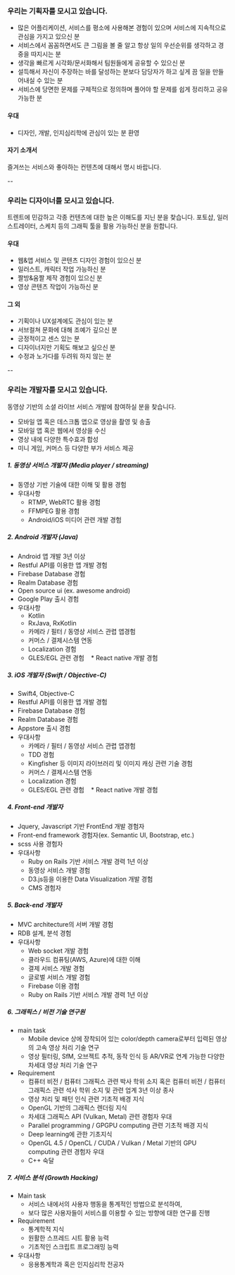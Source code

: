 ### 우리는 기획자를 모시고 있습니다.
- 많은 어플리케이션, 서비스를 평소에 사용해본 경험이 있으며 서비스에 지속적으로 관심을 가지고 있으신 분
- 서비스에서 꼼꼼하면서도 큰 그림을 볼 줄 알고 항상 일의 우선순위를 생각하고 경중을 따지시는 분
- 생각을 빠르게 시각화/문서화해서 팀원들에게 공유할 수 있으신 분
- 설득해서 자신이 주장하는 바를 달성하는 분보다 담당자가 하고 싶게 끔 일을 만들어내실 수 있는 분
- 서비스에 당면한 문제를 구체적으로 정의하며 풀어야 할 문제를 쉽게 정리하고 공유 가능한 분

#### 우대
- 디자인, 개발, 인지심리학에 관심이 있는 분 환영

#### 자기 소개서
즐겨쓰는 서비스와 좋아하는 컨텐츠에 대해서 명시 바랍니다.

--

### 우리는 디자이너를 모시고 있습니다.

트렌트에 민감하고 각종 컨텐츠에 대한 높은 이해도를 지닌 분을 찾습니다.
포토샵, 일러스트레이터, 스케치 등의 그래픽 툴을 활용 가능하신 분을 원합니다.

#### 우대

- 웹&앱 서비스 및 콘텐츠 디자인 경험이 있으신 분
- 일러스트, 캐릭터 작업 가능하신 분
- 짤방&움짤 제작 경험이 있으신 분
- 영상 콘텐츠 작업이 가능하신 분

#### 그 외

- 기획이나 UX설계에도 관심이 있는 분
- 서브컬쳐 문화에 대해 조예가 깊으신 분
- 긍정적이고 센스 있는 분
- 디자이너지만 기획도 해보고 싶으신 분
- 수정과 노가다를 두려워 하지 않는 분

--

### 우리는 개발자를 모시고 있습니다.
동영상 기반의 소셜 라이브 서비스 개발에 참여하실 분을 찾습니다.
* 모바일 앱 혹은 데스크톱 앱으로 영상을 촬영 및 송출
* 모바일 앱 혹은 웹에서 영상을 수신
* 영상 내에 다양한 특수효과 합성
* 미니 게임, 커머스 등 다양한 부가 서비스 제공

##### 1. 동영상 서비스 개발자 (Media player / streaming)
* 동영상 기반 기술에 대한 이해 및 활용 경험
* 우대사항
    * RTMP, WebRTC 활용 경험
    * FFMPEG 활용 경험
    * Android/iOS 미디어 관련 개발 경험

##### 2. Android 개발자 (Java)
* Android 앱 개발 3년 이상
* Restful API를 이용한 앱 개발 경험
* Firebase Database 경험
* Realm Database 경험
* Open source ui (ex. awesome android)
* Google Play 출시 경험
* 우대사항
    * Kotlin
    * RxJava, RxKotlin 
    * 카메라 / 필터 / 동영상 서비스 관렵 앱경험
    * 커머스 / 결제시스템 연동
    * Localization 경험
    * GLES/EGL 관련 경험
    * React native 개발 경험

##### 3. iOS 개발자 (Swift / Objective-C)
* Swift4, Objective-C
* Restful API를 이용한 앱 개발 경험
* Firebase Database 경험
* Realm Database 경험
* Appstore 출시 경험
* 우대사항
    * 카메라 / 필터 / 동영상 서비스 관렵 앱경험
    * TDD 경험
    * Kingfisher 등 이미지 라이브러리 및 이미지 캐싱 관련 기술 경험
    * 커머스 / 결제시스템 연동
    * Localization 경험
    * GLES/EGL 관련 경험
    * React native 개발 경험

##### 4. Front-end 개발자
* Jquery, Javascript 기반 FrontEnd 개발 경험자
* Front-end framework 경험자(ex. Semantic UI, Bootstrap, etc.)
* scss 사용 경험자
* 우대사항
    * Ruby on Rails 기반 서비스 개발 경력 1년 이상
    * 동영상 서비스 개발 경험
    * D3.js등을 이용한 Data Visualization 개발 경험
    * CMS 경험자

##### 5. Back-end 개발자
* MVC architecture의 서버 개발 경험
* RDB 설계, 분석 경험
* 우대사항
    * Web socket 개발 경험
    * 클라우드 컴퓨팅(AWS, Azure)에 대한 이해
    * 결제 서비스 개발 경험
    * 글로벌 서비스 개발 경험
    * Firebase 이용 경험
    * Ruby on Rails 기반 서비스 개발 경력 1년 이상

##### 6. 그래픽스 / 비전 기술 연구원
* main task
    * Mobile device 상에 장착되어 있는 color/depth camera로부터 입력된 영상의 고속 영상 처리 기술 연구
    * 영상 필터링, SfM, 오브젝트 추적, 동작 인식 등 AR/VR로 연계 가능한 다양한 차세대 영상 처리 기술 연구
* Requirement
    * 컴퓨터 비전 / 컴퓨터 그래픽스 관련 박사 학위 소지 혹은 컴퓨터 비전 / 컴퓨터 그래픽스 관련 석사 학위 소지 및 관련 업계 3년 이상 종사
    * 영상 처리 및 패턴 인식 관련 기초적 배경 지식
    * OpenGL 기반의 그래픽스 렌더링 지식
    * 차세대 그래픽스 API (Vulkan, Metal) 관련 경험자 우대
    * Parallel programming / GPGPU computing 관련 기초적 배경 지식
    * Deep learning에 관한 기초지식
    * OpenGL 4.5 / OpenCL / CUDA / Vulkan / Metal 기반의 GPU computing 관련 경험자 우대
    * C++ 숙달

##### 7. 서비스 분석 (Growth Hacking)
* Main task
    * 서비스 내에서의 사용자 행동을 통계적인 방법으로 분석하여,
    * 보다 많은 사용자들이 서비스를 이용할 수 있는 방향에 대한 연구를 진행
* Requirement
    * 통계학적 지식
    * 원활한 스프레드 시트 활용 능력
    * 기초적인 스크립트 프로그래밍 능력
* 우대사항
    * 응용통계학과 혹은 인지심리학 전공자
